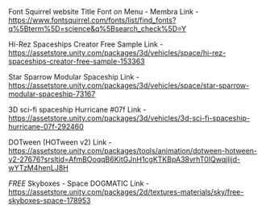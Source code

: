 Font Squirrel website 
Title Font on Menu - Membra 
Link - https://www.fontsquirrel.com/fonts/list/find_fonts?q%5Bterm%5D=science&q%5Bsearch_check%5D=Y

Hi-Rez Spaceships Creator Free Sample
Link - https://assetstore.unity.com/packages/3d/vehicles/space/hi-rez-spaceships-creator-free-sample-153363

Star Sparrow Modular Spaceship
Link - https://assetstore.unity.com/packages/3d/vehicles/space/star-sparrow-modular-spaceship-73167

3D sci-fi spaceship Hurricane #07f
Link - https://assetstore.unity.com/packages/3d/vehicles/3d-sci-fi-spaceship-hurricane-07f-292460

DOTween (HOTween v2)
Link - https://assetstore.unity.com/packages/tools/animation/dotween-hotween-v2-27676?srsltid=AfmBOoqqB6KitGJnH1cgKTKBpA38vrhT0IQwqjlijd-wYTzM4henLJ8H

*FREE* Skyboxes - Space
DOGMATIC
Link - https://assetstore.unity.com/packages/2d/textures-materials/sky/free-skyboxes-space-178953
